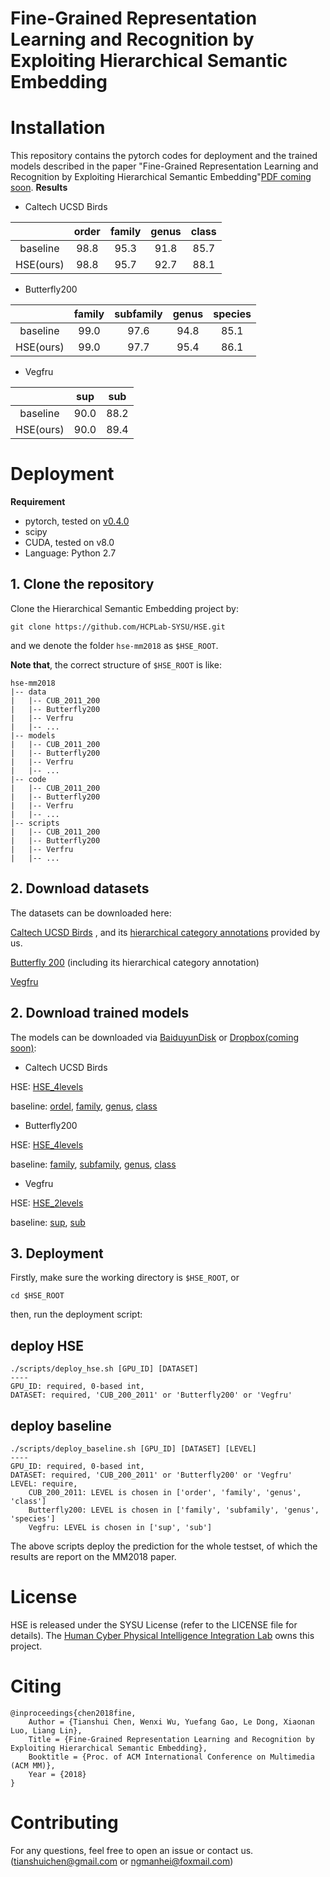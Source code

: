 # Fine-Grained Representation Learning and Recognition by Exploiting Hierarchical Semantic Embedding

# Installation
This repository contains the pytorch codes for deployment and the trained models described in the paper "Fine-Grained Representation Learning and Recognition by Exploiting Hierarchical Semantic Embedding"[PDF coming soon]().
**Results**

- Caltech UCSD Birds

|        | order | family | genus | class |
| :----: | :---: | :----: | :---: | :---: |
|baseline| 98.8 | 95.3 | 91.8 | 85.7 |
|HSE(ours)| 98.8 | 95.7 | 92.7 | 88.1 |



- Butterfly200

|        | family | subfamily | genus | species |
| :----: | :----: | :-------: | :---: | :-----: |
|baseline|99.0|97.6|94.8|85.1|
|HSE(ours)|99.0|97.7|95.4|86.1|

- Vegfru

|           |  sup  |  sub  |
| :-------: | :---: | :---: |
|  baseline | 90.0 | 88.2 |
| HSE(ours) | 90.0 | 89.4 |

# Deployment

**Requirement**

- pytorch, tested on [v0.4.0](http://download.pytorch.org/whl/cu80/torch-0.4.0-cp27-cp27mu-linux_x86_64.whl)
- scipy
- CUDA, tested on v8.0
- Language: Python 2.7


## 1. Clone the repository
Clone the Hierarchical Semantic Embedding project by:
```
git clone https://github.com/HCPLab-SYSU/HSE.git
```
and we denote the folder `hse-mm2018` as `$HSE_ROOT`.

**Note that**, the correct structure of `$HSE_ROOT` is like:

```
hse-mm2018
|-- data
|   |-- CUB_2011_200
|   |-- Butterfly200
|   |-- Verfru
|   |-- ...
|-- models
|   |-- CUB_2011_200
|   |-- Butterfly200
|   |-- Verfru
|   |-- ...        
|-- code
|   |-- CUB_2011_200
|   |-- Butterfly200
|   |-- Verfru
|   |-- ...
|-- scripts
|   |-- CUB_2011_200
|   |-- Butterfly200
|   |-- Verfru
|   |-- ...
```

## 2. Download datasets
The datasets can be downloaded here:

[Caltech UCSD Birds](http://www.vision.caltech.edu/visipedia/CUB-200.html) , and its [hierarchical category annotations](https://www.dropbox.com/sh/kugj7vogy2no795/AABJWUxM6rXWOeNbCUPj269ua?dl=0) provided by us.

[Butterfly 200](https://www.dropbox.com/sh/3p4x1oc5efknd69/AABwnyoH2EKi6H9Emcyd0pXCa?dl=0) (including its hierarchical category annotation)

[Vegfru](https://github.com/ustc-vim/vegfru) 

## 2. Download trained models
The models can be downloaded via [BaiduyunDisk]() or [Dropbox(coming soon)]():

- Caltech UCSD Birds

HSE: [HSE_4levels]()

baseline: [ordel](), [family](), [genus](), [class]()

- Butterfly200

HSE: [HSE_4levels]()

baseline: [family](), [subfamily](), [genus](), [class]()

- Vegfru

HSE: [HSE_2levels]()

baseline: [sup](), [sub]()

## 3. Deployment
Firstly, make sure the working directory is `$HSE_ROOT`, or
```
cd $HSE_ROOT
```
then, run the deployment script:
## deploy HSE
```
./scripts/deploy_hse.sh [GPU_ID] [DATASET]
----
GPU_ID: required, 0-based int, 
DATASET: required, 'CUB_200_2011' or 'Butterfly200' or 'Vegfru'
```
## deploy baseline
```
./scripts/deploy_baseline.sh [GPU_ID] [DATASET] [LEVEL]
----
GPU_ID: required, 0-based int, 
DATASET: required, 'CUB_200_2011' or 'Butterfly200' or 'Vegfru'
LEVEL: require, 
    CUB_200_2011: LEVEL is chosen in ['order', 'family', 'genus', 'class']
    Butterfly200: LEVEL is chosen in ['family', 'subfamily', 'genus', 'species']
    Vegfru: LEVEL is chosen in ['sup', 'sub']
```

The above scripts deploy the prediction for the whole testset, of which the results are report on the MM2018 paper.


# License
HSE is released under the SYSU License (refer to the LICENSE file for details).
The [Human Cyber Physical Intelligence Integration Lab](http://www.sysu-hcp.net/home/) owns this project.

# Citing
```
@inproceedings{chen2018fine,
    Author = {Tianshui Chen, Wenxi Wu, Yuefang Gao, Le Dong, Xiaonan Luo, Liang Lin},
    Title = {Fine-Grained Representation Learning and Recognition by Exploiting Hierarchical Semantic Embedding},
    Booktitle = {Proc. of ACM International Conference on Multimedia (ACM MM)},
    Year = {2018}
} 
```

# Contributing
For any questions, feel free to open an issue or contact us. ([tianshuichen@gmail.com]() or [ngmanhei@foxmail.com]())